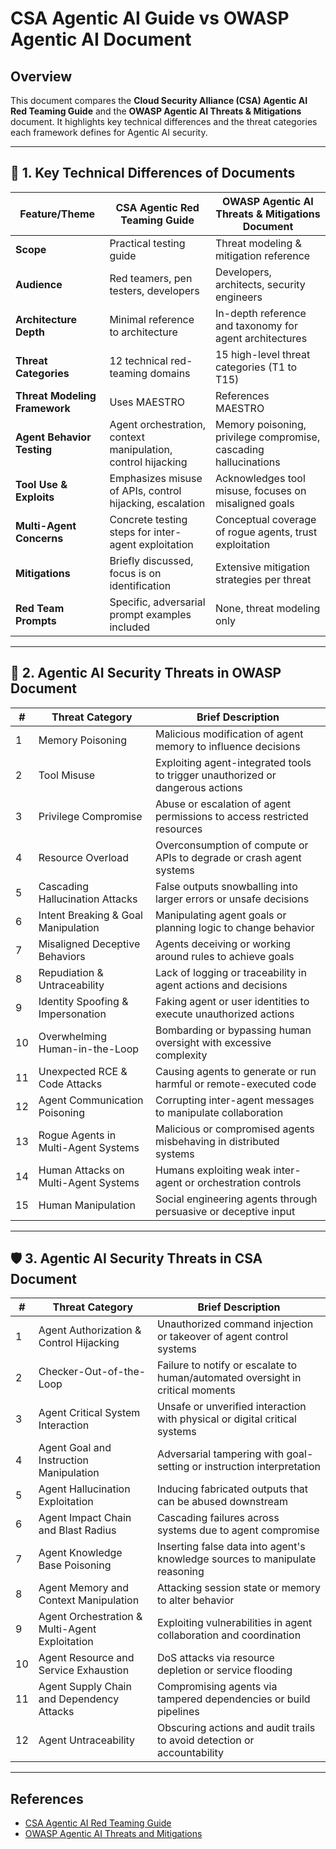 # CSA Agentic AI Guide vs OWASP Agentic AI Document

## Overview

This document compares the **Cloud Security Alliance (CSA) Agentic AI Red Teaming Guide** and the **OWASP Agentic AI Threats & Mitigations** document. It highlights key technical differences and the threat categories each framework defines for Agentic AI security.

---

## 🔑 1. Key Technical Differences of Documents

| Feature/Theme                | CSA Agentic Red Teaming Guide                        | OWASP Agentic AI Threats & Mitigations Document             |
|-----------------------------|------------------------------------------------------|-------------------------------------------------------------|
| **Scope**                   | Practical testing guide                              | Threat modeling & mitigation reference                      |
| **Audience**                | Red teamers, pen testers, developers                 | Developers, architects, security engineers                  |
| **Architecture Depth**      | Minimal reference to architecture                    | In-depth reference and taxonomy for agent architectures     |
| **Threat Categories**       | 12 technical red-teaming domains                     | 15 high-level threat categories (T1 to T15)                 |
| **Threat Modeling Framework** | Uses MAESTRO                                        | References MAESTRO                                          |
| **Agent Behavior Testing**  | Agent orchestration, context manipulation, control hijacking | Memory poisoning, privilege compromise, cascading hallucinations |
| **Tool Use & Exploits**     | Emphasizes misuse of APIs, control hijacking, escalation | Acknowledges tool misuse, focuses on misaligned goals       |
| **Multi-Agent Concerns**    | Concrete testing steps for inter-agent exploitation  | Conceptual coverage of rogue agents, trust exploitation     |
| **Mitigations**             | Briefly discussed, focus is on identification         | Extensive mitigation strategies per threat                  |
| **Red Team Prompts**        | Specific, adversarial prompt examples included       | None, threat modeling only                                  |

---

## 🧠 2. Agentic AI Security Threats in OWASP Document

| #  | Threat Category                        | Brief Description                                                              |
|----|----------------------------------------|----------------------------------------------------------------------------------|
| 1  | Memory Poisoning                       | Malicious modification of agent memory to influence decisions                   |
| 2  | Tool Misuse                            | Exploiting agent-integrated tools to trigger unauthorized or dangerous actions  |
| 3  | Privilege Compromise                   | Abuse or escalation of agent permissions to access restricted resources         |
| 4  | Resource Overload                      | Overconsumption of compute or APIs to degrade or crash agent systems            |
| 5  | Cascading Hallucination Attacks        | False outputs snowballing into larger errors or unsafe decisions                |
| 6  | Intent Breaking & Goal Manipulation    | Manipulating agent goals or planning logic to change behavior                   |
| 7  | Misaligned Deceptive Behaviors         | Agents deceiving or working around rules to achieve goals                       |
| 8  | Repudiation & Untraceability           | Lack of logging or traceability in agent actions and decisions                  |
| 9  | Identity Spoofing & Impersonation      | Faking agent or user identities to execute unauthorized actions                 |
| 10 | Overwhelming Human-in-the-Loop         | Bombarding or bypassing human oversight with excessive complexity              |
| 11 | Unexpected RCE & Code Attacks          | Causing agents to generate or run harmful or remote-executed code              |
| 12 | Agent Communication Poisoning          | Corrupting inter-agent messages to manipulate collaboration                     |
| 13 | Rogue Agents in Multi-Agent Systems    | Malicious or compromised agents misbehaving in distributed systems             |
| 14 | Human Attacks on Multi-Agent Systems   | Humans exploiting weak inter-agent or orchestration controls                    |
| 15 | Human Manipulation                     | Social engineering agents through persuasive or deceptive input                |

---

## 🛡️ 3. Agentic AI Security Threats in CSA Document

| #  | Threat Category                           | Brief Description                                                                |
|----|-------------------------------------------|----------------------------------------------------------------------------------|
| 1  | Agent Authorization & Control Hijacking   | Unauthorized command injection or takeover of agent control systems             |
| 2  | Checker-Out-of-the-Loop                   | Failure to notify or escalate to human/automated oversight in critical moments  |
| 3  | Agent Critical System Interaction         | Unsafe or unverified interaction with physical or digital critical systems      |
| 4  | Agent Goal and Instruction Manipulation   | Adversarial tampering with goal-setting or instruction interpretation           |
| 5  | Agent Hallucination Exploitation          | Inducing fabricated outputs that can be abused downstream                       |
| 6  | Agent Impact Chain and Blast Radius       | Cascading failures across systems due to agent compromise                       |
| 7  | Agent Knowledge Base Poisoning            | Inserting false data into agent's knowledge sources to manipulate reasoning     |
| 8  | Agent Memory and Context Manipulation     | Attacking session state or memory to alter behavior                             |
| 9  | Agent Orchestration & Multi-Agent Exploitation | Exploiting vulnerabilities in agent collaboration and coordination        |
| 10 | Agent Resource and Service Exhaustion     | DoS attacks via resource depletion or service flooding                          |
| 11 | Agent Supply Chain and Dependency Attacks | Compromising agents via tampered dependencies or build pipelines                |
| 12 | Agent Untraceability                      | Obscuring actions and audit trails to avoid detection or accountability         |

---

## References

- [CSA Agentic AI Red Teaming Guide](https://cloudsecurityalliance.org/artifacts/agentic-ai-red-teaming-guide)
- [OWASP Agentic AI Threats and Mitigations](https://genai.owasp.org/resource/agentic-ai-threats-and-mitigations/)